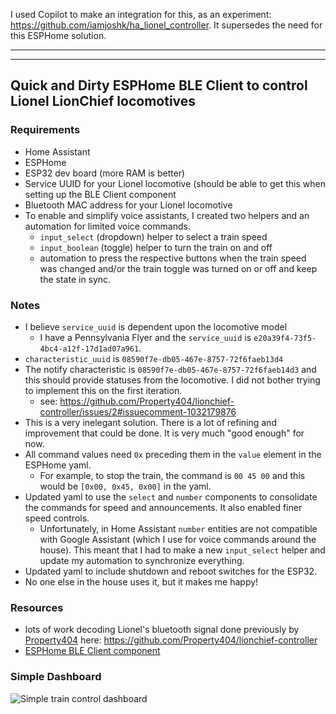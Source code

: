 I used Copilot to make an integration for this, as an experiment: https://github.com/iamjoshk/ha_lionel_controller.
It supersedes the need for this ESPHome solution.

---
---

## Quick and Dirty ESPHome BLE Client to control Lionel LionChief locomotives

### Requirements
  + Home Assistant
  + ESPHome
  + ESP32 dev board (more RAM is better)
  + Service UUID for your Lionel locomotive (should be able to get this when setting up the BLE Client component
  + Bluetooth MAC address for your Lionel locomotive
  + To enable and simplify voice assistants, I created two helpers and an automation for limited voice commands.
    + `input_select` (dropdown) helper to select a train speed
    + `input_boolean` (toggle) helper to turn the train on and off
    + automation to press the respective buttons when the train speed was changed and/or the train toggle was turned on or off and keep the state in sync.

### Notes
  + I believe `service_uuid` is dependent upon the locomotive model
    + I have a Pennsylvania Flyer and the `service_uuid` is `e20a39f4-73f5-4bc4-a12f-17d1ad07a961`.
  + `characteristic_uuid` is `08590f7e-db05-467e-8757-72f6faeb13d4`
  + The notify characteristic is `08590f7e-db05-467e-8757-72f6faeb14d3` and this should provide statuses from the locomotive. I did not bother trying to implement this on the first iteration.
    + see: https://github.com/Property404/lionchief-controller/issues/2#issuecomment-1032179876
  + This is a very inelegant solution. There is a lot of refining and improvement that could be done. It is very much "good enough" for now.
  + All command values need `0x` preceding them in the `value` element in the ESPHome yaml.
    + For example, to stop the train, the command is `00 45 00` and this would be `[0x00, 0x45, 0x00]` in the yaml.
  + Updated yaml to use the `select` and `number` components to consolidate the commands for speed and announcements. It also enabled finer speed controls.
    + Unfortunately, in Home Assistant `number` entities are not compatible with Google Assistant (which I use for voice commands around the house). This meant that I had to make a new `input_select`          helper and update my automation to synchronize everything.
  + Updated yaml to include shutdown and reboot switches for the ESP32. 
  + No one else in the house uses it, but it makes me happy! 

### Resources
  + lots of work decoding Lionel's bluetooth signal done previously by [Property404](https://github.com/Property404) here: https://github.com/Property404/lionchief-controller
  + [ESPHome BLE Client component](https://esphome.io/components/ble_client.html)

### Simple Dashboard
 ![Simple train control dashboard](https://github.com/iamjoshk/home-assistant-collection/blob/2607c444ae01e66c7a251e0deb6d01f90a233494/ESPHome/LionelController/Screenshot_20241201-210908~2.png)
  
